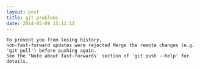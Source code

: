 ```yaml
---
layout: post
title: git problems
date: 2014-05-09 15:11:12
---
```



    To prevent you from losing history,
    non-fast-forward updates were rejected Merge the remote changes (e.g. 'git pull') before pushing again.
    See the 'Note about fast-forwards' section of 'git push --help' for details.